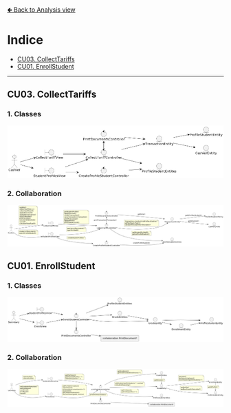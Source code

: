 [🢀 Back to Analysis view](./analysis-view.md)

# Indice
- [CU03. CollectTariffs](#cu03)
- [CU01. EnrollStudent](#cu01)

---


## CU03. CollectTariffs <a id="cu03"></a>

### 1. Classes

![](../out/DesignView/AnalysisView/UseCaseAnalysis/CU03.CollectTariffs/Classes.CU03.Analysis.png)

### 2. Collaboration

![](../out/DesignView/AnalysisView/UseCaseAnalysis/CU03.CollectTariffs/Collaboration.CU03.Analysis.png)



## CU01. EnrollStudent <a id="cu01"></a>

### 1. Classes

![](../out/DesignView/AnalysisView/UseCaseAnalysis/CU01.EnrollStudent/Classes.CU01.Analysis.png)

### 2. Collaboration

![](../out/DesignView/AnalysisView/UseCaseAnalysis/CU01.EnrollStudent/Collaboration.CU01.Analysis.png)